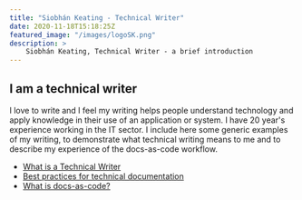 ```yaml
---
title: "Siobhán Keating - Technical Writer"
date: 2020-11-18T15:18:25Z
featured_image: "/images/logoSK.png"
description: >
    Siobhán Keating, Technical Writer - a brief introduction
---
```


## I am a technical writer

I love to write and I feel my writing helps people understand technology and
apply knowledge in their use of an application or system. I have 20 year's
experience working in the IT sector. I include here some generic examples of
my writing, to demonstrate what technical writing means to me and to describe
my experience of the docs-as-code workflow.

* [What is a Technical Writer](what-is-a-technical-writer)
* [Best practices for technical documentation](best-practice-for-tech-docs)
* [What is docs-as-code?](docs-as-code)
